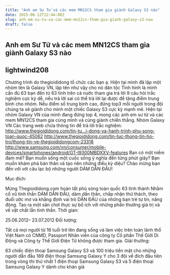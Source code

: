 ```yaml
---
title: "Anh em Sư Tử và các mem MN12CS tham gia giành Galaxy S3 nào"
date: 2025-06-12T12:44:08Z
slug: anh-em-su-tu-va-cac-mem-mn12cs-tham-gia-gianh-galaxy-s3-nao
draft: false
---
```


## Anh em Sư Tử và các mem MN12CS tham gia giành Galaxy S3 nào

## lightwind208

Chương trình do thegioididong tổ chức các bạn ạ. Hiện tại mình đã lập một nhóm tên là Galaxy VN, lập tên như vậy cho nó dân tộc 
Tình hình là mình cần đủ 63 bạn đến từ 63 tỉnh trên cả nước tham gia trả lời 9 câu hỏi trắc nghiệm cực kỳ dễ, nếu trả lời sai có thể trả lời lại được để tăng điểm trung bình cho nhóm. Nếu điểm số trung bình cao, đứng top3 mỗi người trong đội chúng ta sẽ giành cho mình một chiếc Galaxy S3 cực kỳ mạnh mẽ. Hiện tại nhóm Galaxy VN của mình đang đứng top 4, mong các anh em sư tử và các mem MN12CS tham gia cùng mình và cùng giành chiến thắng.
Nhóm Galaxy VN
Các trang web chứa thông tin để trả lời trắc nghiệm:
http://www.thegioididong.com/tin-tu...i-dong-va-hanh-trinh-phu-song-toan-quoc-45062
http://www.thegioididong.com/tin-tuc-thong-tin-ho-tro/thong-tin-ve-thegioididongcom-23318
http://www.samsung.com/vn/consumer/mobile-devices/smartphones/android/GT-I9300MBDXXV-features
Bạn có một niềm đam mê? Bạn muốn sống một cuộc sống ý nghĩa đến từng phút giây? Bạn muốn khám phá bản thân và tạo nên những điều kỳ diệu? Chào mừng bạn đến với với câu lạc bộ những người DÁM DẪN ĐẦU!

Mục đích: 

Mừng Thegioididong.com hoàn tất phủ sóng toàn quốc 63 tỉnh thành
Nhằm cổ vũ tinh thần DÁM DẪN ĐẦU, dám dấn thân, chấp nhận thử thách, theo đuổi ước mơ và khẳng định vai trò DẪN ĐẦU của những bạn trẻ tự tin, năng động.
Tạo ra một sân chơi thực sự bổ ích với những phần thưởng giá trị và về vật chất lẫn tinh thần.
Thời gian: 

25.06.2012– 23.07.2012
Đối tượng: 

Tất cả mọi người từ 16 tuổi trở lên đang sống và làm việc trên toàn lãnh thổ Việt Nam có CNMD, Passport
Nhân viên của công ty Cổ phần Thế Giới Di Động và Công ty Thế Giới Điện Tử không được tham gia.
Giải thưởng: 

63 chiếc điện thoại Samsung Galaxy S3 và 100 triệu tiền mặt cho những người dẫn đầu
189 điện thoại Samsung Galaxy Y cho 3 đội về đích đầu tiên trong vòng thi thứ nhất
1 điện thoại Samsung Galaxy S3 và 5 điện thoại Samsung Galaxy Y dành cho khán giả